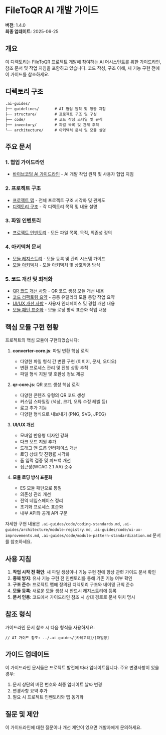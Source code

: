 # FileToQR AI 개발 가이드

**버전**: 1.4.0  
**최종 업데이트**: 2025-06-25

## 개요

이 디렉토리는 FileToQR 프로젝트 개발에 참여하는 AI 어시스턴트를 위한 가이드라인, 참조 문서 및 작업 지침을 포함하고 있습니다. 코드 작성, 구조 이해, 새 기능 구현 전에 이 가이드를 참조하세요.

## 디렉토리 구조

```
.ai-guides/
├── guidelines/       # AI 협업 원칙 및 행동 지침
├── structure/        # 프로젝트 구조 및 구성
├── code/             # 코드 작성 스타일 및 규칙
├── inventory/        # 파일 목록 및 관계 추적
└── architecture/     # 아키텍처 문서 및 모듈 설명
```

## 주요 문서

### 1. 협업 가이드라인

- [바이브코딩 AI 가이드라인](./guidelines/collaboration.md) - AI 개발 작업 원칙 및 사용자 협업 지침

### 2. 프로젝트 구조

- [프로젝트 맵](./structure/project-map.md) - 전체 프로젝트 구조 시각화 및 관계도
- [디렉토리 구조](./structure/directory-structure.md) - 각 디렉토리 목적 및 내용 설명

### 3. 파일 인벤토리

- [프로젝트 인벤토리](./inventory/project-inventory.json) - 모든 파일 목록, 목적, 의존성 정의

### 4. 아키텍처 문서

- [모듈 레지스트리](./architecture/module-registry.md) - 모듈 등록 및 관리 시스템 가이드
- [모듈 아키텍처](./architecture/module-architecture.md) - 모듈 아키텍처 및 상호작용 방식

### 5. 코드 개선 및 최적화

- [QR 코드 개선 사항](./code/qr-code-improvements.md) - QR 코드 생성 모듈 개선 내용
- [코드 리팩토링 요약](./code/refactoring-summary.md) - 공통 유틸리티 모듈 통합 작업 요약
- [UI/UX 개선 사항](./code/ui-ux-improvements.md) - 사용자 인터페이스 및 경험 개선 내용
- [모듈 패턴 표준화](./code/module-pattern-standardization.md) - 모듈 로딩 방식 표준화 작업 내용

## 핵심 모듈 구현 현황

프로젝트의 핵심 모듈이 구현되었습니다:

1. **converter-core.js**: 파일 변환 핵심 로직
   - 다양한 파일 형식 간 변환 구현 (이미지, 문서, 오디오)
   - 변환 프로세스 관리 및 진행 상황 추적
   - 파일 형식 지원 및 호환성 정보 제공

2. **qr-core.js**: QR 코드 생성 핵심 로직
   - 다양한 콘텐츠 유형의 QR 코드 생성
   - 커스텀 스타일링 (색상, 크기, 오류 수정 레벨 등)
   - 로고 추가 기능
   - 다양한 형식으로 내보내기 (PNG, SVG, JPEG)

3. **UI/UX 개선**
   - 모바일 반응형 디자인 강화
   - 다크 모드 지원 추가
   - 드래그 앤 드롭 인터페이스 개선
   - 로딩 상태 및 진행률 시각화
   - 폼 입력 검증 및 피드백 개선
   - 접근성(WCAG 2.1 AA) 준수

4. **모듈 로딩 방식 표준화**
   - ES 모듈 패턴으로 통일
   - 의존성 관리 개선
   - 전역 네임스페이스 정리
   - 초기화 프로세스 표준화
   - 내부 API와 공개 API 구분

자세한 구현 내용은 `.ai-guides/code/coding-standards.md`, `.ai-guides/architecture/module-registry.md`, `.ai-guides/code/ui-ux-improvements.md`, `.ai-guides/code/module-pattern-standardization.md` 문서를 참조하세요.

## 사용 지침

1. **작업 시작 전 확인**: 새 파일 생성이나 기능 구현 전에 항상 관련 가이드 문서 확인
2. **중복 방지**: 유사 기능 구현 전 인벤토리를 통해 기존 기능 여부 확인
3. **구조 준수**: 프로젝트 맵에 정의된 디렉토리 구조와 네이밍 규칙 준수
4. **모듈 등록**: 새로운 모듈 생성 시 반드시 레지스트리에 등록
5. **문서 인용**: 코드에서 가이드라인 참조 시 상대 경로로 문서 위치 명시

## 참조 형식

가이드라인 문서 참조 시 다음 형식을 사용하세요:

```
// AI 가이드 참조: ../.ai-guides/[카테고리]/[파일명]
```

## 가이드 업데이트

이 가이드라인 문서들은 프로젝트 발전에 따라 업데이트됩니다. 주요 변경사항이 있을 경우:

1. 문서 상단의 버전 번호와 최종 업데이트 날짜 변경
2. 변경사항 요약 추가
3. 필요 시 프로젝트 인벤토리와 맵 동기화

## 질문 및 제안

이 가이드라인에 대한 질문이나 개선 제안이 있으면 개발자에게 문의하세요.
